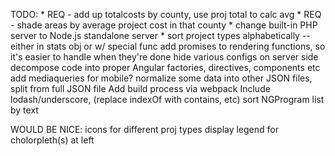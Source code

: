 TODO:
	* REQ - add up totalcosts by county, use proj total to calc avg
	* REQ - shade areas by average project cost in that county 
	* change built-in PHP server to Node.js standalone server
	* sort project types alphabetically -- either in stats obj or w/ special func
	add promises to rendering functions, so it's easier to handle when they're done
	hide various configs on server side
	decompose code into proper Angular factories, directives, components etc
	add mediaqueries for mobile?
	normalize some data into other JSON files, split from full JSON file
	Add build process via webpack
	Include lodash/underscore, (replace indexOf with contains, etc)
	sort NGProgram list by text

WOULD BE NICE:
	icons for different proj types
	display legend for cholorpleth(s) at left
